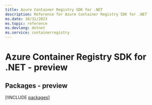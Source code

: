 ```yaml
---
title: Azure Container Registry SDK for .NET
description: Reference for Azure Container Registry SDK for .NET
ms.date: 10/31/2023
ms.topic: reference
ms.devlang: dotnet
ms.service: containerregistry
---
```

# Azure Container Registry SDK for .NET - preview
## Packages - preview
[!INCLUDE [packages](container-registry-index.md)]